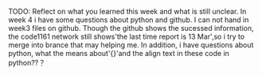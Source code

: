 TODO: Reflect on what you learned this week and what is still unclear.
In week 4 i have some questions about python and github. I can not hand in week3 files on github. Though the github shows the sucessed information, the code1161 network still shows'the last time report is 13 Mar',so i try to merge into brance that may helping me.
In addition, i have questions about python, what the means about'{}'and the align text in these code in python??？
